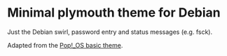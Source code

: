 # Minimal plymouth theme for Debian

Just the Debian swirl, password entry and status messages (e.g. fsck).

Adapted from the [Pop!\_OS basic theme](https://github.com/pop-os/plymouth-theme).
